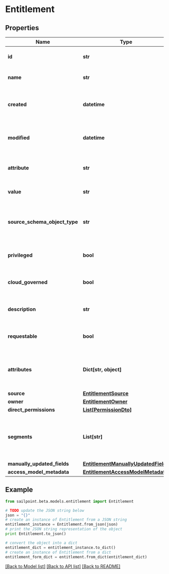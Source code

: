 # Entitlement


## Properties

Name | Type | Description | Notes
------------ | ------------- | ------------- | -------------
**id** | **str** | The entitlement id | [optional] 
**name** | **str** | The entitlement name | [optional] 
**created** | **datetime** | Time when the entitlement was created | [optional] 
**modified** | **datetime** | Time when the entitlement was last modified | [optional] 
**attribute** | **str** | The entitlement attribute name | [optional] 
**value** | **str** | The value of the entitlement | [optional] 
**source_schema_object_type** | **str** | The object type of the entitlement from the source schema | [optional] 
**privileged** | **bool** | True if the entitlement is privileged | [optional] [default to False]
**cloud_governed** | **bool** | True if the entitlement is cloud governed | [optional] [default to False]
**description** | **str** | The description of the entitlement | [optional] 
**requestable** | **bool** | True if the entitlement is requestable | [optional] [default to False]
**attributes** | **Dict[str, object]** | A map of free-form key-value pairs from the source system | [optional] 
**source** | [**EntitlementSource**](EntitlementSource.md) |  | [optional] 
**owner** | [**EntitlementOwner**](EntitlementOwner.md) |  | [optional] 
**direct_permissions** | [**List[PermissionDto]**](PermissionDto.md) |  | [optional] 
**segments** | **List[str]** | List of IDs of segments, if any, to which this Entitlement is assigned. | [optional] 
**manually_updated_fields** | [**EntitlementManuallyUpdatedFields**](EntitlementManuallyUpdatedFields.md) |  | [optional] 
**access_model_metadata** | [**EntitlementAccessModelMetadata**](EntitlementAccessModelMetadata.md) |  | [optional] 

## Example

```python
from sailpoint.beta.models.entitlement import Entitlement

# TODO update the JSON string below
json = "{}"
# create an instance of Entitlement from a JSON string
entitlement_instance = Entitlement.from_json(json)
# print the JSON string representation of the object
print Entitlement.to_json()

# convert the object into a dict
entitlement_dict = entitlement_instance.to_dict()
# create an instance of Entitlement from a dict
entitlement_form_dict = entitlement.from_dict(entitlement_dict)
```
[[Back to Model list]](../README.md#documentation-for-models) [[Back to API list]](../README.md#documentation-for-api-endpoints) [[Back to README]](../README.md)


